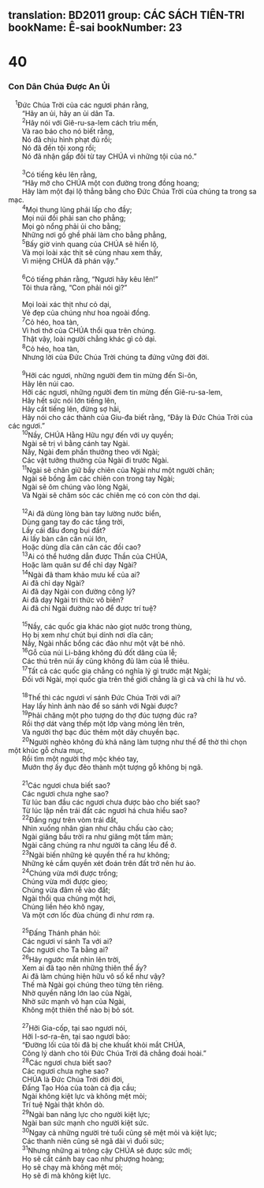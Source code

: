 translation: BD2011
group: CÁC SÁCH TIÊN-TRI
bookName: Ê-sai 
bookNumber: 23
-------

<div class="title"><h1>40</h1><h3>Con Dân Chúa Ðược An Ủi</h3></div>
<span class="verse es_40_1"> <sup>1</sup>Ðức Chúa Trời của các ngươi phán rằng,<br/>  “Hãy an ủi, hãy an ủi dân Ta.<br/></span>
<span class="verse es_40_2">  <sup>2</sup>Hãy nói với Giê-ru-sa-lem cách trìu mến,<br/>  Và rao báo cho nó biết rằng, <br/>  Nó đã chịu hình phạt đủ rồi;<br/>  Nó đã đền tội xong rồi;<br/>  Nó đã nhận gấp đôi từ tay CHÚA vì những tội của nó.”<br/><br/></span>
<span class="verse es_40_3">  <sup>3</sup>Có tiếng kêu lên rằng,<br/>  “Hãy mở cho CHÚA một con đường trong đồng hoang;<br/>  Hãy làm một đại lộ thẳng bằng cho Ðức Chúa Trời của chúng ta trong sa mạc.<br/></span>
<span class="verse es_40_4">  <sup>4</sup>Mọi thung lũng phải lấp cho đầy;<br/>  Mọi núi đồi phải san cho phẳng;<br/>  Mọi gò nổng phải ủi cho bằng;<br/>  Những nơi gồ ghề phải làm cho bằng phẳng,<br/></span>
<span class="verse es_40_5">  <sup>5</sup>Bấy giờ vinh quang của CHÚA sẽ hiển lộ,<br/>  Và mọi loài xác thịt sẽ cùng nhau xem thấy,<br/>  Vì miệng CHÚA đã phán vậy.”<br/><br/></span>
<span class="verse es_40_6">  <sup>6</sup>Có tiếng phán rằng, “Ngươi hãy kêu lên!” <br/>  Tôi thưa rằng, “Con phải nói gì?” <br/><br/>  Mọi loài xác thịt như cỏ dại,<br/>  Vẻ đẹp của chúng như hoa ngoài đồng.<br/></span>
<span class="verse es_40_7">  <sup>7</sup>Cỏ héo, hoa tàn,<br/>  Vì hơi thở của CHÚA thổi qua trên chúng.<br/>  Thật vậy, loài người chẳng khác gì cỏ dại.<br/></span>
<span class="verse es_40_8">  <sup>8</sup>Cỏ héo, hoa tàn,<br/>  Nhưng lời của Ðức Chúa Trời chúng ta đứng vững đời đời.<br/><br/></span>
<span class="verse es_40_9">  <sup>9</sup>Hỡi các ngươi, những người đem tin mừng đến Si-ôn,<br/>  Hãy lên núi cao.<br/>  Hỡi các ngươi, những người đem tin mừng đến Giê-ru-sa-lem,<br/>  Hãy hết sức nói lớn tiếng lên,<br/>  Hãy cất tiếng lên, đừng sợ hãi,<br/>  Hãy nói cho các thành của Giu-đa biết rằng, “Ðây là Ðức Chúa Trời của các ngươi.”<br/></span>
<span class="verse es_40_10">  <sup>10</sup>Nầy, CHÚA Hằng Hữu ngự đến với uy quyền;<br/>  Ngài sẽ trị vì bằng cánh tay Ngài.<br/>  Nầy, Ngài đem phần thưởng theo với Ngài;<br/>  Các vật tưởng thưởng của Ngài đi trước Ngài.<br/></span>
<span class="verse es_40_11">  <sup>11</sup>Ngài sẽ chăn giữ bầy chiên của Ngài như một người chăn;<br/>  Ngài sẽ bồng ẵm các chiên con trong tay Ngài;<br/>  Ngài sẽ ôm chúng vào lòng Ngài,<br/>  Và Ngài sẽ chăm sóc các chiên mẹ có con còn thơ dại.<br/><br/></span>
<span class="verse es_40_12">  <sup>12</sup>Ai đã dùng lòng bàn tay lường nước biển,<br/>  Dùng gang tay đo các tầng trời,<br/>  Lấy cái đấu đong bụi đất?<br/>  Ai lấy bàn cân cân núi lớn,<br/>  Hoặc dùng dĩa cân cân các đồi cao?<br/></span>
<span class="verse es_40_13">  <sup>13</sup>Ai có thể hướng dẫn được Thần của CHÚA,<br/>  Hoặc làm quân sư để chỉ dạy Ngài?<br/></span>
<span class="verse es_40_14">  <sup>14</sup>Ngài đã tham khảo mưu kế của ai?<br/>  Ai đã chỉ dạy Ngài?<br/>  Ai đã dạy Ngài con đường công lý?<br/>  Ai đã dạy Ngài tri thức vô biên?<br/>  Ai đã chỉ Ngài đường nào để được trí tuệ?<br/><br/></span>
<span class="verse es_40_15">  <sup>15</sup>Nầy, các quốc gia khác nào giọt nước trong thùng,<br/>  Họ bị xem như chút bụi dính nơi dĩa cân;<br/>  Nầy, Ngài nhấc bổng các đảo như một vật bé nhỏ.<br/></span>
<span class="verse es_40_16">  <sup>16</sup>Gỗ của núi Li-băng không đủ đốt dâng của lễ;<br/>  Các thú trên núi ấy cũng không đủ làm của lễ thiêu.<br/></span>
<span class="verse es_40_17">  <sup>17</sup>Tất cả các quốc gia chẳng có nghĩa lý gì trước mặt Ngài;<br/>  Ðối với Ngài, mọi quốc gia trên thế giới chẳng là gì cả và chỉ là hư vô.<br/><br/></span>
<span class="verse es_40_18">  <sup>18</sup>Thế thì các ngươi ví sánh Ðức Chúa Trời với ai?<br/>  Hay lấy hình ảnh nào để so sánh với Ngài được?<br/></span>
<span class="verse es_40_19">  <sup>19</sup>Phải chăng một pho tượng do thợ đúc tượng đúc ra?<br/>  Rồi thợ dát vàng thếp một lớp vàng mỏng lên trên,<br/>  Và người thợ bạc đúc thêm một dây chuyền bạc.<br/></span>
<span class="verse es_40_20">  <sup>20</sup>Người nghèo không đủ khả năng làm tượng như thế để thờ thì chọn một khúc gỗ chưa mục,<br/>  Rồi tìm một người thợ mộc khéo tay, <br/>  Mướn thợ ấy đục đẽo thành một tượng gỗ không bị ngã.<br/><br/></span>
<span class="verse es_40_21">  <sup>21</sup>Các ngươi chưa biết sao?<br/>  Các ngươi chưa nghe sao?<br/>  Từ lúc ban đầu các ngươi chưa được bảo cho biết sao?<br/>  Từ lúc lập nền trái đất các ngươi há chưa hiểu sao?<br/></span>
<span class="verse es_40_22">  <sup>22</sup>Ðấng ngự trên vòm trái đất,<br/>  Nhìn xuống nhân gian như châu chấu cào cào;<br/>  Ngài giăng bầu trời ra như giăng một tấm màn;<br/>  Ngài căng chúng ra như người ta căng lều để ở.<br/></span>
<span class="verse es_40_23">  <sup>23</sup>Ngài biến những kẻ quyền thế ra hư không;<br/>  Những kẻ cầm quyền xét đoán trên đất trở nên hư ảo.<br/></span>
<span class="verse es_40_24">  <sup>24</sup>Chúng vừa mới được trồng;<br/>  Chúng vừa mới được gieo;<br/>  Chúng vừa đâm rễ vào đất;<br/>  Ngài thổi qua chúng một hơi,<br/>  Chúng liền héo khô ngay,<br/>  Và một cơn lốc đùa chúng đi như rơm rạ.<br/><br/></span>
<span class="verse es_40_25">  <sup>25</sup>Ðấng Thánh phán hỏi: <br/>  Các ngươi ví sánh Ta với ai?<br/>  Các ngươi cho Ta bằng ai?<br/></span>
<span class="verse es_40_26">  <sup>26</sup>Hãy ngước mắt nhìn lên trời,<br/>  Xem ai đã tạo nên những thiên thể ấy?<br/>  Ai đã làm chúng hiện hữu vô số kể như vậy?<br/>  Thế mà Ngài gọi chúng theo từng tên riêng.<br/>  Nhờ quyền năng lớn lao của Ngài,<br/>  Nhờ sức mạnh vô hạn của Ngài,<br/>  Không một thiên thể nào bị bỏ sót.<br/><br/></span>
<span class="verse es_40_27">  <sup>27</sup>Hỡi Gia-cốp, tại sao ngươi nói,<br/>  Hỡi I-sơ-ra-ên, tại sao ngươi bảo: <br/>  “Ðường lối của tôi đã bị che khuất khỏi mắt CHÚA,<br/>  Công lý dành cho tôi Ðức Chúa Trời đã chẳng đoái hoài.”<br/></span>
<span class="verse es_40_28">  <sup>28</sup>Các ngươi chưa biết sao?<br/>  Các ngươi chưa nghe sao?<br/>  CHÚA là Ðức Chúa Trời đời đời,<br/>  Ðấng Tạo Hóa của toàn cả địa cầu;<br/>  Ngài không kiệt lực và không mệt mỏi;<br/>  Trí tuệ Ngài thật khôn dò.<br/></span>
<span class="verse es_40_29">  <sup>29</sup>Ngài ban năng lực cho người kiệt lực;<br/>  Ngài ban sức mạnh cho người kiệt sức.<br/></span>
<span class="verse es_40_30">  <sup>30</sup>Ngay cả những người trẻ tuổi cũng sẽ mệt mỏi và kiệt lực;<br/>  Các thanh niên cũng sẽ ngã dài vì đuối sức;<br/></span>
<span class="verse es_40_31">  <sup>31</sup>Nhưng những ai trông cậy CHÚA sẽ được sức mới;<br/>  Họ sẽ cất cánh bay cao như phượng hoàng;<br/>  Họ sẽ chạy mà không mệt mỏi;<br/>  Họ sẽ đi mà không kiệt lực.<br/></span>
